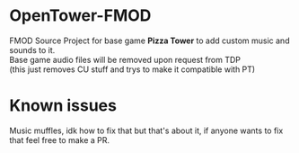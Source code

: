# OpenTower-FMOD
FMOD Source Project for base game **Pizza Tower** to add custom music and sounds to it.<br>
Base game audio files will be removed upon request from TDP<br>
(this just removes CU stuff and trys to make it compatible with PT)
# Known issues
Music muffles, idk how to fix that but that's about it, if anyone wants to fix that feel free to make a PR.
